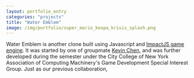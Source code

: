 ```yaml
---
layout: portfolio_entry
categories: "projects"
title: "Water Emblem"
image: /img/portfolio/super_mario_koopa_krisis_splash.png
---
```


Water Emblem is another clone built using Javascript and <a href="http://impactjs.com">ImpactJS game engine</a>. It was started by one of groupmate <a href="http://chessmasterhong.github.io">Kevin Chen</a>, and was further developed during the semester under the City College of New York Association of Computing Machinery's Game Development Special Interest Group. Just as our previous collaboration, <a href="/blog/2014/05/02/firstproject.html">
